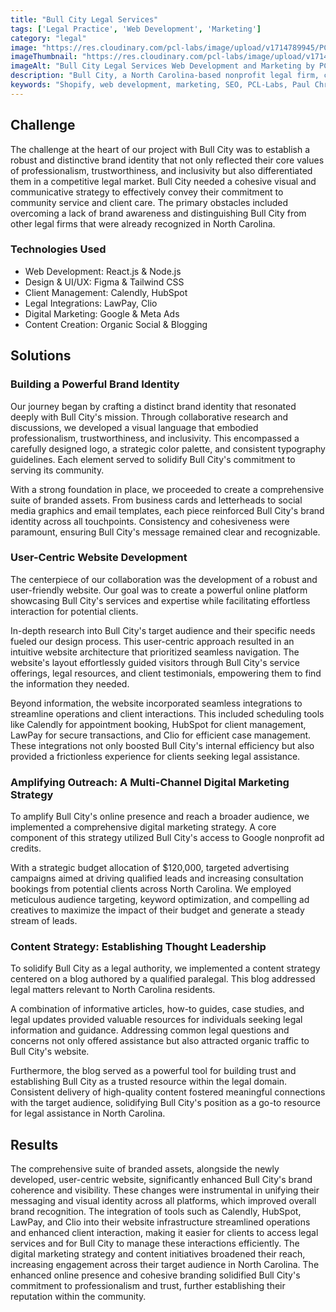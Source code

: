 ```yaml
---
title: "Bull City Legal Services"
tags: ['Legal Practice', 'Web Development', 'Marketing']
category: "legal"
image: "https://res.cloudinary.com/pcl-labs/image/upload/v1714789945/PCL-Labs/Bull_City_Legal_Featured_dpxi15.webp"
imageThumbnail: "https://res.cloudinary.com/pcl-labs/image/upload/v1714791175/PCL-Labs/Bull_City_cuufed.webp"
imageAlt: "Bull City Legal Services Web Development and Marketing by PCL Labs"
description: "Bull City, a North Carolina-based nonprofit legal firm, champions accessible legal services for underserved communities. Our collaboration aimed to holistically elevate their brand identity, digital presence, and outreach efforts, ensuring they connect with those who need them most."
keywords: "Shopify, web development, marketing, SEO, PCL-Labs, Paul Chris Luke"
---
```


## Challenge 

The challenge at the heart of our project with Bull City was to establish a robust and distinctive brand identity that not only reflected their core values of professionalism, trustworthiness, and inclusivity but also differentiated them in a competitive legal market. Bull City needed a cohesive visual and communicative strategy to effectively convey their commitment to community service and client care. The primary obstacles included overcoming a lack of brand awareness and distinguishing Bull City from other legal firms that were already recognized in North Carolina.

### Technologies Used

* Web Development: React.js & Node.js
* Design & UI/UX: Figma & Tailwind CSS
* Client Management: Calendly, HubSpot
* Legal Integrations: LawPay, Clio
* Digital Marketing: Google & Meta Ads
* Content Creation: Organic Social & Blogging 

## Solutions 

### Building a Powerful Brand Identity

Our journey began by crafting a distinct brand identity that resonated deeply with Bull City's mission. Through collaborative research and discussions, we developed a visual language that embodied professionalism, trustworthiness, and inclusivity. This encompassed a carefully designed logo, a strategic color palette, and consistent typography guidelines. Each element served to solidify Bull City's commitment to serving its community.

With a strong foundation in place, we proceeded to create a comprehensive suite of branded assets. From business cards and letterheads to social media graphics and email templates, each piece reinforced Bull City's brand identity across all touchpoints. Consistency and cohesiveness were paramount, ensuring Bull City's message remained clear and recognizable.

### User-Centric Website Development

The centerpiece of our collaboration was the development of a robust and user-friendly website. Our goal was to create a powerful online platform showcasing Bull City's services and expertise while facilitating effortless interaction for potential clients.

In-depth research into Bull City's target audience and their specific needs fueled our design process. This user-centric approach resulted in an intuitive website architecture that prioritized seamless navigation. The website's layout effortlessly guided visitors through Bull City's service offerings, legal resources, and client testimonials, empowering them to find the information they needed.

Beyond information, the website incorporated seamless integrations to streamline operations and client interactions. This included scheduling tools like Calendly for appointment booking, HubSpot for client management, LawPay for secure transactions, and Clio for efficient case management. These integrations not only boosted Bull City's internal efficiency but also provided a frictionless experience for clients seeking legal assistance. 

### Amplifying Outreach: A Multi-Channel Digital Marketing Strategy

To amplify Bull City's online presence and reach a broader audience, we implemented a comprehensive digital marketing strategy. A core component of this strategy utilized Bull City's access to Google nonprofit ad credits.

With a strategic budget allocation of $120,000, targeted advertising campaigns aimed at driving qualified leads and increasing consultation bookings from potential clients across North Carolina. We employed meticulous audience targeting, keyword optimization, and compelling ad creatives to maximize the impact of their budget and generate a steady stream of leads.

### Content Strategy: Establishing Thought Leadership

To solidify Bull City as a legal authority, we implemented a content strategy centered on a blog authored by a qualified paralegal. This blog addressed legal matters relevant to North Carolina residents.

A combination of informative articles, how-to guides, case studies, and legal updates provided valuable resources for individuals seeking legal information and guidance. Addressing common legal questions and concerns not only offered assistance but also attracted organic traffic to Bull City's website.

Furthermore, the blog served as a powerful tool for building trust and establishing Bull City as a trusted resource within the legal domain. Consistent delivery of high-quality content fostered meaningful connections with the target audience, solidifying Bull City's position as a go-to resource for legal assistance in North Carolina.

## Results

The comprehensive suite of branded assets, alongside the newly developed, user-centric website, significantly enhanced Bull City's brand coherence and visibility. These changes were instrumental in unifying their messaging and visual identity across all platforms, which improved overall brand recognition. The integration of tools such as Calendly, HubSpot, LawPay, and Clio into their website infrastructure streamlined operations and enhanced client interaction, making it easier for clients to access legal services and for Bull City to manage these interactions efficiently. The digital marketing strategy and content initiatives broadened their reach, increasing engagement across their target audience in North Carolina. The enhanced online presence and cohesive branding solidified Bull City's commitment to professionalism and trust, further establishing their reputation within the community.












